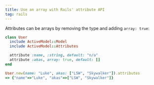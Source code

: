 ```yaml
---
title: Use an array with Rails' attribute API
tag: rails
---
```


Attributes can be arrays by removing the type and adding `array: true`:

```ruby
class User
  include ActiveModel::Model
  include ActiveModel::Attributes

  attribute :name, :string, default: "n/a"
  attribute :akas, array: true, default: []
end

User.new(name: "Luke", akas: ["LSW", "Skywalker"]).attributes
=> {"name"=>"Luke", "akas"=>["LSW", "Skywalker"]}
```
